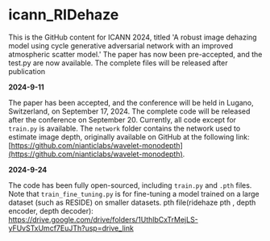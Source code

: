 # icann_RIDehaze

This is the GitHub content for ICANN 2024, titled 'A robust image dehazing model using cycle generative adversarial network with an improved atmospheric scatter model.'
The paper has now been pre-accepted, and the test.py are now available. The complete files will be released after publication

**************2024-9-11**************

The paper has been accepted, and the conference will be held in Lugano, Switzerland, on September 17, 2024. The complete code will be released after the conference on September 20. Currently, all code except for `train.py` is available.
The `network` folder contains the network used to estimate image depth, originally available on GitHub at the following link: [https://github.com/nianticlabs/wavelet-monodepth](https://github.com/nianticlabs/wavelet-monodepth).

**************2024-9-24**************

The code has been fully open-sourced, including `train.py` and `.pth` files. Note that `train_fine_tuning.py` is for fine-tuning a model trained on a large dataset (such as RESIDE) on smaller datasets.
pth file(ridehaze pth , depth encoder, depth decoder):  https://drive.google.com/drive/folders/1UthlbCxTrMejLS-yFUvSTxUmcf7EuJTh?usp=drive_link
